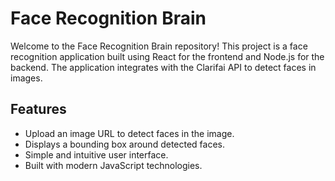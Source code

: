 # Face Recognition Brain

Welcome to the Face Recognition Brain repository! This project is a face recognition application built using React for the frontend and Node.js for the backend. The application integrates with the Clarifai API to detect faces in images.

## Features

- Upload an image URL to detect faces in the image.
- Displays a bounding box around detected faces.
- Simple and intuitive user interface.
- Built with modern JavaScript technologies.
